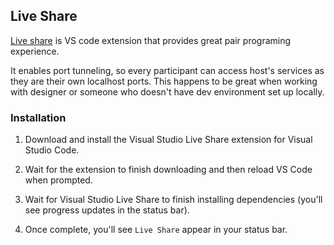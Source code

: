## Live Share
[Live share](https://marketplace.visualstudio.com/items?itemName=MS-vsliveshare.vsliveshare) is VS code extension that provides great pair programing experience.

It enables port tunneling, so every participant can access host's services as they are their own localhost ports. This happens to be great when working with designer or someone who doesn't have dev environment set up locally.

### Installation

1. Download and install the Visual Studio Live Share extension for Visual Studio Code.

2. Wait for the extension to finish downloading and then reload VS Code when prompted.

3. Wait for Visual Studio Live Share to finish installing dependencies (you'll see progress updates in the status bar).

4. Once complete, you'll see `Live Share` appear in your status bar.
